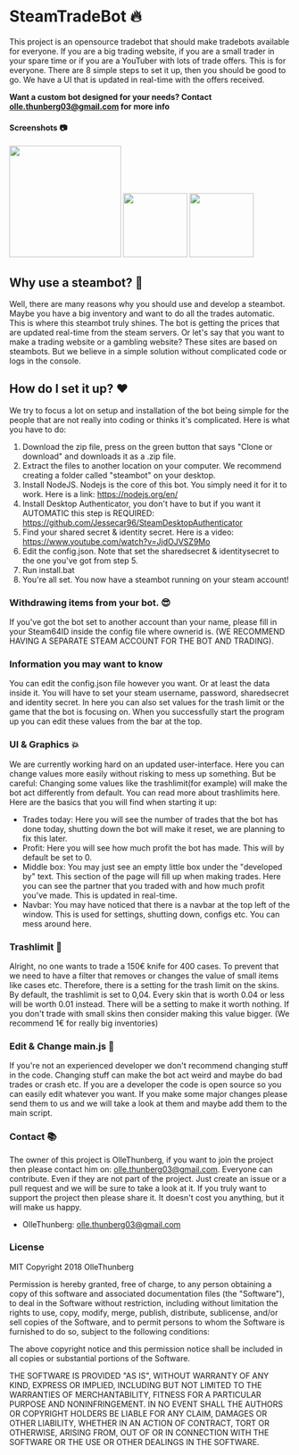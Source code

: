 # SteamTradeBot :fire:
This project is an opensource tradebot that should make tradebots available for everyone. If you are a big trading website, if you are a small trader in your spare time or if you are a YouTuber with lots of trade offers. This is for everyone. There are 8 simple steps to set it up, then you should be good to go. We have a UI that is updated in real-time with the offers received. 

**Want a custom bot designed for your needs? Contact olle.thunberg03@gmail.com for more info**

#### Screenshots :camera:
<p float="left">
<img src="https://user-images.githubusercontent.com/7386785/46103266-af1be780-c1d0-11e8-8554-7a63a99bad83.PNG" width="200">
<img src="https://user-images.githubusercontent.com/7386785/46106221-754edf00-c1d8-11e8-82b3-28577aea7616.PNG" width="115">
<img src="https://user-images.githubusercontent.com/7386785/46106324-ae874f00-c1d8-11e8-9eba-89ce50846833.PNG" width="115">
</p>

## Why use a steambot? :microscope:
Well, there are many reasons why you should use and develop a steambot. Maybe you have a big inventory and want to do all the trades automatic. This is where this steambot truly shines. The bot is getting the prices that are updated real-time from the steam servers. Or let's say that you want to make a trading website or a gambling website? These sites are based on steambots. But we believe in a simple solution without complicated code or logs in the console. 

## How do I set it up? :heart:
We try to focus a lot on setup and installation of the bot being simple for the people that are not really into coding or thinks it's complicated.
Here is what you have to do:

1. Download the zip file, press on the green button that says "Clone or download" and downloads it as a .zip file. 
2. Extract the files to another location on your computer. We recommend creating a folder called "steambot" on your desktop. 
3. Install NodeJS. Nodejs is the core of this bot. You simply need it for it to work. Here is a link: https://nodejs.org/en/
4. Install Desktop Authenticator, you don't have to but if you want it AUTOMATIC this step is REQUIRED: https://github.com/Jessecar96/SteamDesktopAuthenticator
5. Find your shared secret & identity secret. Here is a video: https://www.youtube.com/watch?v=JjdOJVSZ9Mo
6. Edit the config.json. Note that set the sharedsecret & identitysecret to the one you've got from step 5. 
7. Run install.bat
8. You're all set. You now have a steambot running on your steam account! 

### Withdrawing items from your bot. :sunglasses:
If you've got the bot set to another account than your name, please fill in your Steam64ID inside the config file where ownerid is. 
(WE RECOMMEND HAVING A SEPARATE STEAM ACCOUNT FOR THE BOT AND TRADING).

### Information you may want to know
You can edit the config.json file however you want. Or at least the data inside it. You will have to set your steam username, password, sharedsecret and identity secret. In here you can also set values for the trash limit or the game that the bot is focusing on. When you successfully start the program up you can edit these values from the bar at the top. 

### UI & Graphics :boom:
We are currently working hard on an updated user-interface. Here you can change values more easily without risking to mess up something. But be careful: Changing some values like the trashlimit(for example) will make the bot act differently from default. You can read more about trashlimits here. Here are the basics that you will find when starting it up:
 - Trades today: Here you will see the number of trades that the bot has done today, shutting down the bot will make it reset, we are planning to fix this later.
 - Profit: Here you will see how much profit the bot has made. This will by default be set to 0.
 - Middle box: You may just see an empty little box under the "developed by" text. This section of the page will fill up when making trades. Here you can see the partner that you traded with and how much profit you've made. This is updated in real-time.
 - Navbar: You may have noticed that there is a navbar at the top left of the window. This is used for settings, shutting down, configs etc. You can mess around here.

### Trashlimit :shit:
Alright, no one wants to trade a 150€ knife for 400 cases. To prevent that we need to have a filter that removes or changes the value of small items like cases etc. Therefore, there is a setting for the trash limit on the skins. By default, the trashlimit is set to 0,04. Every skin that is worth 0.04 or less will be worth 0.01 instead. There will be a setting to make it worth nothing. If you don't trade with small skins then consider making this value bigger. (We recommend 1€ for really big inventories) 

### Edit & Change main.js :scroll:
If you're not an experienced developer we don't recommend changing stuff in the code. Changing stuff can make the bot act weird and maybe do bad trades or crash etc. If you are a developer the code is open source so you can easily edit whatever you want. If you make some major changes please send them to us and we will take a look at them and maybe add them to the main script. 

### Contact :books:
The owner of this project is OlleThunberg, if you want to join the project then please contact him on: olle.thunberg03@gmail.com. 
Everyone can contribute. Even if they are not part of the project. Just create an issue or a pull request and we will be sure to take a look at it. 
If you truly want to support the project then please share it. It doesn't cost you anything, but it will make us happy.
 - OlleThunberg: olle.thunberg03@gmail.com



### License
MIT
Copyright 2018 OlleThunberg

Permission is hereby granted, free of charge, to any person obtaining a copy of this software and associated documentation files (the "Software"), to deal in the Software without restriction, including without limitation the rights to use, copy, modify, merge, publish, distribute, sublicense, and/or sell copies of the Software, and to permit persons to whom the Software is furnished to do so, subject to the following conditions:

The above copyright notice and this permission notice shall be included in all copies or substantial portions of the Software.

THE SOFTWARE IS PROVIDED "AS IS", WITHOUT WARRANTY OF ANY KIND, EXPRESS OR IMPLIED, INCLUDING BUT NOT LIMITED TO THE WARRANTIES OF MERCHANTABILITY, FITNESS FOR A PARTICULAR PURPOSE AND NONINFRINGEMENT. IN NO EVENT SHALL THE AUTHORS OR COPYRIGHT HOLDERS BE LIABLE FOR ANY CLAIM, DAMAGES OR OTHER LIABILITY, WHETHER IN AN ACTION OF CONTRACT, TORT OR OTHERWISE, ARISING FROM, OUT OF OR IN CONNECTION WITH THE SOFTWARE OR THE USE OR OTHER DEALINGS IN THE SOFTWARE.


